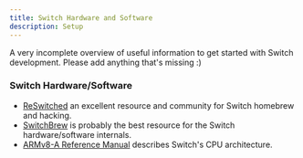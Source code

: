 ```yaml
---
title: Switch Hardware and Software
description: Setup
---
```


A very incomplete overview of useful information to get started with Switch development. Please add anything that's missing :)

### Switch Hardware/Software

- [ReSwitched](https://discord.com/invite/ZdqEhed) an excellent resource and community for Switch homebrew and hacking.
- [SwitchBrew](http://switchbrew.org/index.php?title=Main_Page) is probably the best resource for the Switch hardware/software internals.
- [ARMv8-A Reference Manual](https://developer.arm.com/docs/ddi0487/latest/arm-architecture-reference-manual-armv8-for-armv8-a-architecture-profile) describes Switch's CPU architecture.
